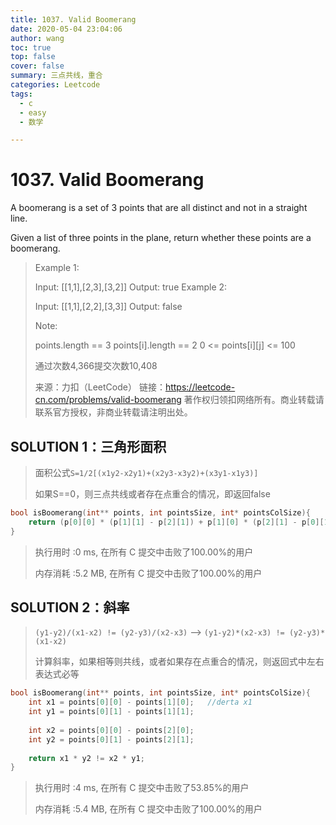 ```yaml
---
title: 1037. Valid Boomerang
date: 2020-05-04 23:04:06
author: wang
toc: true
top: false
cover: false
summary: 三点共线，重合
categories: Leetcode
tags:
  - c
  - easy
  - 数学

---
```


# 1037. Valid Boomerang

A boomerang is a set of 3 points that are all distinct and not in a straight line.

Given a list of three points in the plane, return whether these points are a boomerang.

 







> Example 1:
>
> Input: [[1,1],[2,3],[3,2]]
> Output: true
> Example 2:
>
> Input: [[1,1],[2,2],[3,3]]
> Output: false
>
>
> Note:
>
> points.length == 3
> points[i].length == 2
> 0 <= points[i][j] <= 100
>
> 通过次数4,366提交次数10,408
>
> 来源：力扣（LeetCode）
> 链接：https://leetcode-cn.com/problems/valid-boomerang
> 著作权归领扣网络所有。商业转载请联系官方授权，非商业转载请注明出处。



## SOLUTION 1：三角形面积

> 面积公式`S=1/2[(x1y2-x2y1)+(x2y3-x3y2)+(x3y1-x1y3)]`
>
> 如果S==0，则三点共线或者存在点重合的情况，即返回false

```c
bool isBoomerang(int** points, int pointsSize, int* pointsColSize){
    return (p[0][0] * (p[1][1] - p[2][1]) + p[1][0] * (p[2][1] - p[0][1]) + p[2][0] * (p[0][1] - p[1][1])) != 0;
}
```

> 执行用时 :0 ms, 在所有 C 提交中击败了100.00%的用户
>
> 内存消耗 :5.2 MB, 在所有 C 提交中击败了100.00%的用户

## SOLUTION 2：斜率

> `(y1-y2)/(x1-x2) != (y2-y3)/(x2-x3)` --> `(y1-y2)*(x2-x3) != (y2-y3)*(x1-x2)`
>
> 计算斜率，如果相等则共线，或者如果存在点重合的情况，则返回式中左右表达式必等

```c
bool isBoomerang(int** points, int pointsSize, int* pointsColSize){
    int x1 = points[0][0] - points[1][0];	//derta x1
    int y1 = points[0][1] - points[1][1];
    
    int x2 = points[0][0] - points[2][0];
    int y2 = points[0][1] - points[2][1];
    
    return x1 * y2 != x2 * y1;
}
```

> 执行用时 :4 ms, 在所有 C 提交中击败了53.85%的用户
>
> 内存消耗 :5.4 MB, 在所有 C 提交中击败了100.00%的用户

